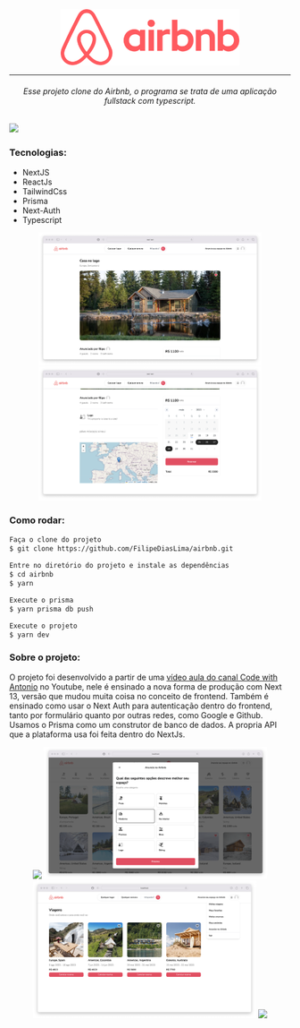 <div align="center">
  <img src="./public/images/logo.png"  width="320px" />
</div>

<hr/>

<h6 align="center">Esse projeto clone do Airbnb, o programa se trata de uma aplicação fullstack com typescript.</h6>

<img src="./public/images/home.png" />

<h3>Tecnologias:</h3>
<ul>
  <li>NextJS</li>
  <li>ReactJs</li>
  <li>TailwindCss</li>
  <li>Prisma</li>
  <li>Next-Auth</li>
  <li>Typescript</li>
</ul>

<div align="center">
  <img src="./public/images/casa_lago.png"  width="400px" />
  <img src="./public/images/reserva.png"  width="400px" />
</div>

<h3>Como rodar:</h3>

```
Faça o clone do projeto
$ git clone https://github.com/FilipeDiasLima/airbnb.git
```

```
Entre no diretório do projeto e instale as dependências
$ cd airbnb
$ yarn
```

```
Execute o prisma
$ yarn prisma db push
```

```
Execute o projeto
$ yarn dev
```

<h3>Sobre o projeto:</h3>
<p>
  O projeto foi desenvolvido a partir de uma 
  <a href="https://www.youtube.com/watch?v=c_-b_isI4vg">vídeo aula do canal Code with Antonio</a> 
  no Youtube, nele é ensinado a nova forma de produção com Next 13, versão que mudou muita coisa no conceito 
  de frontend. Também é ensinado como usar o Next Auth para autenticação dentro do frontend, tanto por formulário 
  quanto por outras redes, como Google e Github. Usamos o Prisma como um construtor de banco de dados. A propria API 
  que a plataforma usa foi feita dentro do NextJs.
</p>

<div align="center">
  <img src="./public/images/anuncios.png"  width="400px" />
  <img src="./public/images/cadastrar.png"  width="400px" />
  <img src="./public/images/viagens.png"  width="400px" />
  <img src="./public/images/home.png"  width="400px" />
</div>
